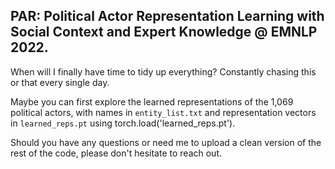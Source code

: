## PAR: Political Actor Representation Learning with Social Context and Expert Knowledge @ EMNLP 2022.

When will I finally have time to tidy up everything? Constantly chasing this or that every single day.

Maybe you can first explore the learned representations of the 1,069 political actors, with names in `entity_list.txt` and representation vectors in `learned_reps.pt` using torch.load('learned_reps.pt').

Should you have any questions or need me to upload a clean version of the rest of the code, please don't hesitate to reach out.
